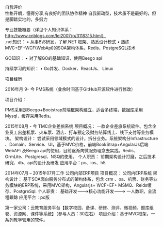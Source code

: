 自我评价                                                                             
性格开朗，懂得分享,有良好的团队协作精神
自我驱动型，技术虽不是最好的，但是脚踏实地的，多努力 

专业技能概要（详见个人知识体系：http://www.cnblogs.com/lei2007/p/3118315.html）                                                                                   
.net知识：
•	 从事B\S研发，了解.NET 框架、熟悉设计模式
•	 熟练 MVC+EF+WCF(WebApi)的SOA架构体系，Redis、PostgreSQL技术

GO知识：
•	 对了解GO的基础知识，使用Beego api

持续学习的知识：
•	Go并发、Docker、ReactJs、 Linux

项目经历     

2016年月 9– 今 PMS系统（业余时间基于GitHub开源软件进行修改）

项目介绍：

PMS采用是Beego+Bootstrap前端框架构建立，适合多终端，数据库采用Mysql，缓存采用Redis。 

2015年08月 - 今  TMC企业差旅系统
项目概况：
一款企业差旅系统软件。包含企业员工出差机票、火车票、酒店、打车预定及财务结算线上、线下支付等业务模块。
架构设计：
尝试采用领域模式的设计，拆分业务。系统架构分Infrastructure 、Domain、Service、UI，基于MVC价格，前端BookStrap+AngularJs后端WebAPi 及Beego api的使用，目前逐渐向微服务理念去实践。Redis、OrmLite、Postgresql、NSQ的使用。
个人职责： 前期架构设计打磨，之后技术研究、db、api的设计及研发
应用平台：pc、ios、h5

2014年07月 – 2015年07月工作 公司内部ERP项目
项目概况：
公司内ERP系统
架构设计：
基于SOA面向服务分布式的架构体系，包含 crm 、oa、机票、财务等业务模块的ERP系统，采用MVC架构，Angularjs+ WCF+EF+ MSMQ、Reids缓存、PostgreSql. 
个人职责： 基础开发--->核心功能开发---> 一人数职，全流程跟踪
应用平台：pc版

第一家公司：云教育服务平台【数字校园、备课、研修、测评、微视频、题库组卷、资源网、课件等系统】（参与人员：30左右）
项目介绍：基于MVC框架，一系列教学管用的软件。
